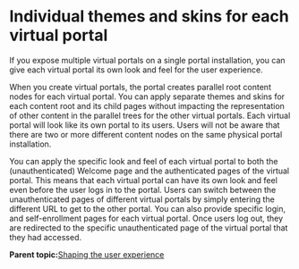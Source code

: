 # Individual themes and skins for each virtual portal

If you expose multiple virtual portals on a single portal installation, you can give each virtual portal its own look and feel for the user experience.

When you create virtual portals, the portal creates parallel root content nodes for each virtual portal. You can apply separate themes and skins for each content root and its child pages without impacting the representation of other content in the parallel trees for the other virtual portals. Each virtual portal will look like its own portal to its users. Users will not be aware that there are two or more different content nodes on the same physical portal installation.

You can apply the specific look and feel of each virtual portal to both the \(unauthenticated\) Welcome page and the authenticated pages of the virtual portal. This means that each virtual portal can have its own look and feel even before the user logs in to the portal. Users can switch between the unauthenticated pages of different virtual portals by simply entering the different URL to get to the other portal. You can also provide specific login, and self-enrollment pages for each virtual portal. Once users log out, they are redirected to the specific unauthenticated page of the virtual portal that they had accessed.

**Parent topic:**[Shaping the user experience](../admin-system/advppln_shape_ux.md)

